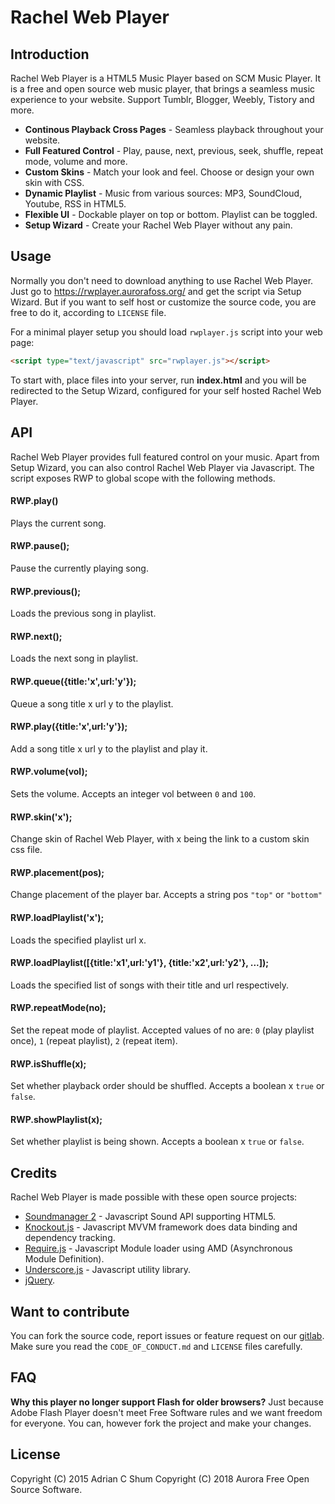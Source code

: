 # Rachel Web Player

## Introduction

Rachel Web Player is a HTML5 Music Player based on SCM Music Player. It is a free and open source web music player, that brings a seamless music experience to your website. Support Tumblr, Blogger, Weebly, Tistory and more.

* __Continous Playback Cross Pages__ - Seamless playback throughout your website.
* __Full Featured Control__ - Play, pause, next, previous, seek, shuffle, repeat mode, volume and more.
* __Custom Skins__ - Match your look and feel. Choose or design your own skin with CSS.
* __Dynamic Playlist__ - Music from various sources: MP3, SoundCloud, Youtube, RSS in HTML5.
* __Flexible UI__ - Dockable player on top or bottom. Playlist can be toggled.
* __Setup Wizard__ - Create your Rachel Web Player without any pain.

## Usage

Normally you don't need to download anything to use Rachel Web Player. Just go to https://rwplayer.aurorafoss.org/ and get the script via Setup Wizard. But if you want to self host or customize the source code, you are free to do it, according to `LICENSE` file.

For a minimal player setup you should load `rwplayer.js` script into your web page:

```html
<script type="text/javascript" src="rwplayer.js"></script>
```

To start with, place files into your server, run __index.html__ and you will be redirected to the Setup Wizard, configured for your self hosted Rachel Web Player.

## API
Rachel Web Player provides full featured control on your music. Apart from Setup Wizard, you can also control Rachel Web Player via Javascript. The script exposes RWP to global scope with the following methods.

#### RWP.play() 
Plays the current song.
#### RWP.pause();
Pause the currently playing song.
#### RWP.previous();
Loads the previous song in playlist.
#### RWP.next();
Loads the next song in playlist.
#### RWP.queue({title:'x',url:'y'});
Queue a song title x url y to the playlist.
#### RWP.play({title:'x',url:'y'});
Add a song title x url y to the playlist and play it.
#### RWP.volume(vol);
Sets the volume. Accepts an integer vol between `0` and `100`.
#### RWP.skin('x');
Change skin of Rachel Web Player, with x being the link to a custom skin css file.
#### RWP.placement(pos);
Change placement of the player bar. Accepts a string pos `"top"` or `"bottom"`
#### RWP.loadPlaylist('x');
Loads the specified playlist url x.
#### RWP.loadPlaylist([{title:'x1',url:'y1'}, {title:'x2',url:'y2'}, ...]);
Loads the specified list of songs with their title and url respectively.
#### RWP.repeatMode(no);
Set the repeat mode of playlist. Accepted values of no are:
`0` (play playlist once), `1` (repeat playlist), `2` (repeat item).
#### RWP.isShuffle(x);
Set whether playback order should be shuffled. Accepts a boolean x `true` or `false`.
#### RWP.showPlaylist(x);
Set whether playlist is being shown. Accepts a boolean x 	`true` or `false`.

## Credits
Rachel Web Player is made possible with these open source projects:

* [Soundmanager 2](http://www.schillmania.com/projects/soundmanager2/) - Javascript Sound API supporting HTML5.
* [Knockout.js](http://knockoutjs.com/) - Javascript MVVM framework does data binding and dependency tracking.
* [Require.js](http://requirejs.org/) - Javascript Module loader using AMD (Asynchronous Module Definition).
* [Underscore.js](http://underscorejs.org/) - Javascript utility library.
* [jQuery](http://jquery.com/).

## Want to contribute

You can fork the source code, report issues or feature request on our [gitlab](https://gitlab.com/aurorafossorg/). Make sure you read the `CODE_OF_CONDUCT.md` and `LICENSE` files carefully.

## FAQ

**Why this player no longer support Flash for older browsers?** Just because Adobe Flash Player doesn't meet Free Software rules and we want freedom for everyone. You can, however fork the project and make your changes.

## License

Copyright (C) 2015 Adrian C Shum
Copyright (C) 2018 Aurora Free Open Source Software.
